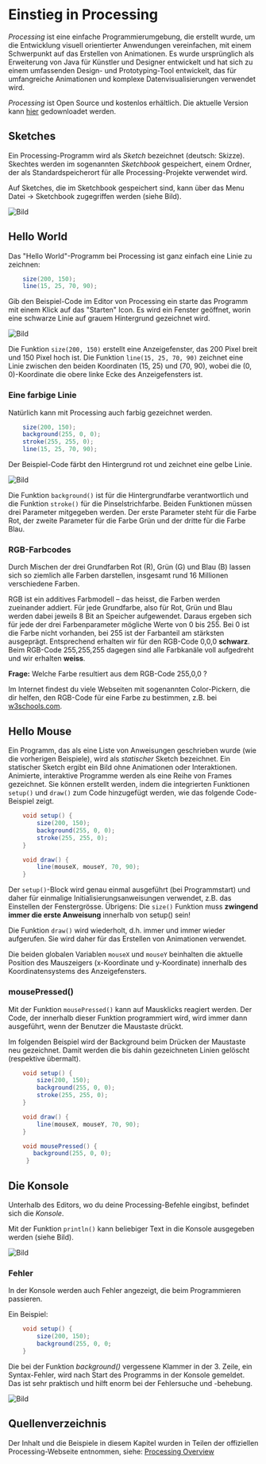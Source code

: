 # Einstieg in Processing

_Processing_ ist eine einfache Programmierumgebung, die erstellt wurde, um die Entwicklung visuell orientierter Anwendungen vereinfachen, mit einem Schwerpunkt auf das Erstellen von Animationen. Es wurde ursprünglich als Erweiterung von Java für Künstler und Designer entwickelt und hat sich zu einem umfassenden Design- und Prototyping-Tool entwickelt, das für umfangreiche Animationen und komplexe Datenvisualisierungen verwendet wird.

_Processing_ ist Open Source und kostenlos erhältlich. Die aktuelle Version kann [hier](http://processing.org/download) gedownloadet werden.

## Sketches

Ein Processing-Programm wird als _Sketch_ bezeichnet (deutsch: Skizze). Skechtes werden im sogenannten _Sketchbook_ gespeichert, einem Ordner, der als Standardspeicherort für alle  Processing-Projekte verwendet wird.

Auf Sketches, die im Sketchbook gespeichert sind, kann über das Menu Datei → Sketchbook zugegriffen werden (siehe Bild).

 ![Bild](res/menu.jpg)

## Hello World

Das "Hello World"-Programm bei Processing ist ganz einfach eine Linie zu zeichnen:

```java
    size(200, 150);
    line(15, 25, 70, 90);
```

Gib den Beispiel-Code im Editor von Processing ein starte das Programm mit einem Klick auf das "Starten" Icon. Es wird ein Fenster geöffnet, worin eine schwarze Linie auf grauem Hintergrund gezeichnet wird.

 ![Bild](res/hello-world.jpg)

Die Funktion `size(200, 150)` erstellt eine Anzeigefenster, das 200 Pixel breit und 150 Pixel hoch ist. Die Funktion `line(15, 25, 70, 90)` zeichnet eine Linie zwischen den beiden Koordinaten (15, 25) und (70, 90), wobei die (0, 0)-Koordinate die obere linke Ecke des Anzeigefensters ist.


### Eine farbige Linie

Natürlich kann mit Processing auch farbig gezeichnet werden.

```java
    size(200, 150);
    background(255, 0, 0);
    stroke(255, 255, 0);
    line(15, 25, 70, 90);
```

Der Beispiel-Code färbt den Hintergrund rot und zeichnet eine gelbe Linie.

 ![Bild](res/hello-world-farbig.jpg)

Die Funktion `background()` ist für die Hintergrundfarbe verantwortlich und die Funktion `stroke()` für die Pinselstrichfarbe. Beiden Funktionen müssen drei Parameter mitgegeben werden. Der erste Parameter steht für die Farbe Rot, der zweite Parameter für die Farbe Grün und der dritte für die Farbe Blau.

### RGB-Farbcodes

Durch Mischen der drei Grundfarben Rot (R), Grün (G) und Blau (B) lassen sich so ziemlich alle Farben darstellen, insgesamt rund 16 Millionen verschiedene Farben.

RGB ist ein additives Farbmodell – das heisst, die Farben werden zueinander addiert. Für jede Grundfarbe, also für Rot, Grün und Blau werden dabei jeweils 8 Bit an Speicher aufgewendet. Daraus ergeben sich für jede der drei Farbenparameter mögliche Werte von 0 bis 255. Bei 0 ist die Farbe nicht vorhanden, bei 255 ist der Farbanteil am stärksten ausgeprägt. Entsprechend erhalten wir für den RGB-Code 0,0,0 **schwarz**. Beim RGB-Code 255,255,255 dagegen sind alle Farbkanäle voll aufgedreht und wir erhalten **weiss**.

**Frage:** Welche Farbe resultiert aus dem RGB-Code 255,0,0 ? 

Im Internet findest du viele Webseiten mit sogenannten Color-Pickern, die dir helfen, den RGB-Code für eine Farbe zu bestimmen, z.B. bei [w3schools.com](https://www.w3schools.com/colors/colors_picker.asp).

## Hello Mouse

Ein Programm, das als eine Liste von Anweisungen geschrieben wurde (wie die vorherigen Beispiele), wird als _statischer_ Sketch bezeichnet. Ein statischer Sketch ergibt ein Bild ohne Animationen oder Interaktionen. Animierte, interaktive Programme werden als eine Reihe von Frames gezeichnet. Sie können erstellt werden, indem die  integrierten Funktionen `setup()` und `draw()` zum Code hinzugefügt werden, wie das folgende Code-Beispiel zeigt.

```java
    void setup() {
        size(200, 150);
        background(255, 0, 0);
        stroke(255, 255, 0);
    }

    void draw() {
        line(mouseX, mouseY, 70, 90);
    }
```

Der `setup()`-Block wird genau einmal ausgeführt (bei Programmstart) und daher für einmalige Initialisierungsanweisungen verwendet, z.B. das Einstellen der Fenstergrösse. Übrigens: Die `size()` Funktion muss **zwingend immer die erste Anweisung** innerhalb von setup() sein!

 Die Funktion `draw()` wird wiederholt, d.h. immer und immer wieder aufgerufen. Sie wird daher für das Erstellen von Animationen verwendet.

Die beiden globalen Variablen `mouseX` und `mouseY` beinhalten die aktuelle Position des Mauszeigers (x-Koordinate und y-Koordinate) innerhalb des Koordinatensystems des Anzeigefensters.

### mousePressed()

Mit der Funktion `mousePressed()` kann auf Mausklicks reagiert werden. Der Code, der innerhalb dieser Funktion programmiert wird, wird immer dann ausgeführt, wenn der Benutzer die Maustaste drückt.

Im folgenden Beispiel wird der Background beim Drücken der Maustaste neu gezeichnet. Damit werden die bis dahin gezeichneten Linien gelöscht (respektive übermalt). 

```java
    void setup() {
        size(200, 150);
        background(255, 0, 0);
        stroke(255, 255, 0);
    }

    void draw() {
        line(mouseX, mouseY, 70, 90);
    }

    void mousePressed() {
       background(255, 0, 0);
     }
```

## Die Konsole

Unterhalb des Editors, wo du deine Processing-Befehle eingibst, befindet sich die _Konsole_.

Mit der Funktion `println()` kann beliebiger Text in die Konsole ausgegeben werden (siehe Bild).

![Bild](res/konsole.jpg)

### Fehler

In der Konsole werden auch Fehler angezeigt, die beim Programmieren passieren.

Ein Beispiel:

```java
    void setup() {
        size(200, 150);
        background(255, 0, 0;  
    }
```

Die bei der Funktion _background()_ vergessene Klammer in der 3. Zeile, ein Syntax-Fehler, wird nach Start des Programms in der Konsole gemeldet. Das ist sehr praktisch und hilft enorm bei der Fehlersuche und -behebung.

![Bild](res/konsole-fehler.jpg)

## Quellenverzeichnis

Der Inhalt und die Beispiele in diesem Kapitel wurden in Teilen der offiziellen Processing-Webseite entnommen, siehe: [Processing Overview](https://processing.org/tutorials/overview/)